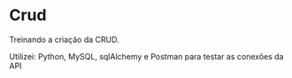 # Crud 

Treinando a criação da CRUD.

Utilizei: Python, MySQL, sqlAlchemy e Postman para testar as conexões da API
